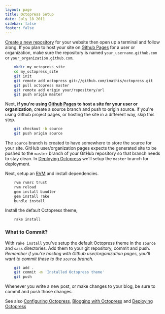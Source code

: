 ```yaml
---
layout: page
title: Octopress Setup
date: July 18 2011
sidebar: false
footer: false
---
```


[Create a new repository](https://github.com/repositories/new) for your website then
open up a terminal and follow along. If you plan to host your site on [Github Pages](http://pages.github.com) for a user or organization, make sure the
repository is named `your_username.github.com` or `your_organization.github.com`.

``` sh
    mkdir my_octopress_site
    cd my_octopress_site
    git init
    git remote add octopress git://github.com/imathis/octopress.git
    git pull octopress master
    git remote add origin your/repository/url
    git push origin master
```

Next, **if you're using [Github Pages](http://pages.github.com) to host a site for your user or organization**, create a source branch and push to origin source.
If you're using Github project pages, or hosting the site in a different way, skip this step.

``` sh
    git checkout -b source
    git push origin source
```

The `source` branch is created to have somewhere to store the source
for your site. GitHub user/organization pages expects the generated site to be pushed to the
`master` branch of your GitHub repository so that branch needs to stay
clean. In [Deploying Octopress](/docs/deploying/) we'll setup the `master` branch for deployment.

Next, setup an [RVM](http://beginrescueend.com/) and install dependencies.

``` sh
    rvm rvmrc trust
    rvm reload
    gem install bundler
    gem install rake
    bundle install
```

Install the default Octopress theme,

``` sh
    rake install
```

### What to Commit?

With `rake install` you've setup the default Octopress theme in the `source` and `sass` directories. Add them to your git repository, commit and push. *Remember if you're hosting with Github user/organization pages, you'll want to commit these to the `source` branch.*

``` sh
    git add .
    git commit -m 'Installed Octopress theme'
    git push
```

Whenever you write a new post, or make changes to your blog, be sure to commit and push those changes.

See also [Configuring Octopress](/docs/configuring), [Blogging with Octopress](/docs/blogging/) and [Deploying Octopress](/docs/deploying/)
